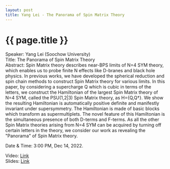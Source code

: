 ```yaml
---
layout: post
title: Yang Lei - The Panorama of Spin Matrix Theory
---
```


{{ page.title }}
================

Speaker: Yang Lei (Soochow University)  
Title: The Panorama of Spin Matrix Theory  
Abstract:  Spin Matrix theory describes near-BPS limits of N=4 SYM theory, which enables us to probe finite N effects like D-branes and black hole physics. In previous works, we have developed the spherical reduction and spin chain methods to construct Spin Matrix theory for various limits. In this paper, by considering a supercharge Q which is cubic in terms of the letters, we construct the Hamiltonian of the largest Spin Matrix theory of N=4 SYM, called the PSU(1,2|3) Spin Matrix theory, as H={Q,Q†}. We show the resulting Hamiltonian is automatically positive definite and manifestly invariant under supersymmetry. The Hamiltonian is made of basic blocks which transform as supermultiplets. The novel feature of this Hamiltonian is the simultaneous presence of both D-terms and F-terms. As all the other Spin Matrix theories arising from N=4 SYM can be acquired by turning off certain letters in the theory, we consider our work as revealing the "Panorama" of Spin Matrix theory.  

Date & Time: 3:00 PM, Dec 14, 2022.

Video: [Link](https://www.bilibili.com/video/BV1e44y1U78H/?share_source=copy_web&vd_source=24b177539d23769c10e3e2d6f6e5e60d)  
Slides: [Link](http://jointhepth.github.io/files/2022-12-14-Yang-Lei.pdf)